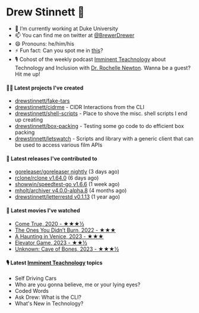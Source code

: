 
# Drew Stinnett 👋

- 🔭 I’m currently working at Duke University
- 📫 You can find me on twitter at [@BrewerDrewer](https://twitter.com/BrewerDrewer)
- 😄 Pronouns: he/him/his
- ⚡ Fun fact: Can you spot me in [this](https://www.youtube.com/watch?v=oL9WnB0qHBA)?
- 🎙 Cohost of the weekly podcast [Imminent Teachnology](https://podcast.imminentteachnology.com/) about Technology and Inclusion with [Dr. Rochelle Newton](https://www.linkedin.com/in/drrochellenewton/). Wanna be a guest? Hit me up!

#### 👨‍💻 Latest projects I've created
- [drewstinnett/fake-tars](https://github.com/drewstinnett/fake-tars)
- [drewstinnett/cidrme](https://github.com/drewstinnett/cidrme) - CIDR Interactions from the CLI
- [drewstinnett/shell-scripts](https://github.com/drewstinnett/shell-scripts) - Place to shove the misc. shell scripts I end up creating
- [drewstinnett/box-packing](https://github.com/drewstinnett/box-packing) - Testing some go code to do efficient box packing
- [drewstinnett/letswatch](https://github.com/drewstinnett/letswatch) - Scripts and library with a generic client that can be used to access various film APIs

#### 🚀 Latest releases I've contributed to
- [goreleaser/goreleaser nightly](https://github.com/goreleaser/goreleaser/releases/tag/nightly) (3 days ago)
- [rclone/rclone v1.64.0](https://github.com/rclone/rclone/releases/tag/v1.64.0) (6 days ago)
- [showwin/speedtest-go v1.6.6](https://github.com/showwin/speedtest-go/releases/tag/v1.6.6) (1 week ago)
- [mholt/archiver v4.0.0-alpha.8](https://github.com/mholt/archiver/releases/tag/v4.0.0-alpha.8) (4 months ago)
- [drewstinnett/letterrestd v0.1.13](https://github.com/drewstinnett/letterrestd/releases/tag/v0.1.13) (1 year ago)

#### 🍿 Latest movies I've watched
- [Come True, 2020 - ★★★½](https://letterboxd.com/mondodrew/film/come-true/)
- [The Ones You Didn’t Burn, 2022 - ★★★](https://letterboxd.com/mondodrew/film/the-ones-you-didnt-burn/)
- [A Haunting in Venice, 2023 - ★★★](https://letterboxd.com/mondodrew/film/a-haunting-in-venice/)
- [Elevator Game, 2023 - ★★½](https://letterboxd.com/mondodrew/film/elevator-game/)
- [Unknown: Cave of Bones, 2023 - ★★★½](https://letterboxd.com/mondodrew/film/unknown-cave-of-bones/)

#### 🎙 Latest [Imminent Teachnology](https://podcast.imminentteachnology.com/) topics
- Self Driving Cars
- Who are you gonna believe, me or your lying eyes?
- Coded Words
- Ask Drew: What is the CLI?
- What&#39;s New in Technology?
